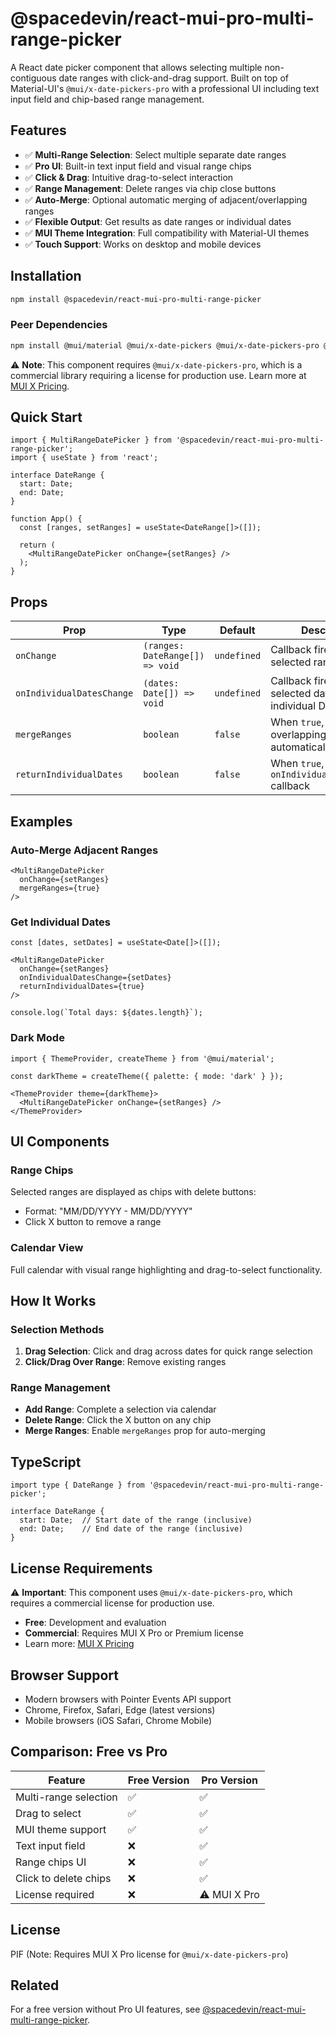 # @spacedevin/react-mui-pro-multi-range-picker

A React date picker component that allows selecting multiple non-contiguous date ranges with click-and-drag support. Built on top of Material-UI's `@mui/x-date-pickers-pro` with a professional UI including text input field and chip-based range management.

## Features

- ✅ **Multi-Range Selection**: Select multiple separate date ranges
- ✅ **Pro UI**: Built-in text input field and visual range chips
- ✅ **Click & Drag**: Intuitive drag-to-select interaction
- ✅ **Range Management**: Delete ranges via chip close buttons
- ✅ **Auto-Merge**: Optional automatic merging of adjacent/overlapping ranges
- ✅ **Flexible Output**: Get results as date ranges or individual dates
- ✅ **MUI Theme Integration**: Full compatibility with Material-UI themes
- ✅ **Touch Support**: Works on desktop and mobile devices

## Installation

```bash
npm install @spacedevin/react-mui-pro-multi-range-picker
```

### Peer Dependencies

```bash
npm install @mui/material @mui/x-date-pickers @mui/x-date-pickers-pro @emotion/react @emotion/styled date-fns react react-dom
```

⚠️ **Note**: This component requires `@mui/x-date-pickers-pro`, which is a commercial library requiring a license for production use. Learn more at [MUI X Pricing](https://mui.com/x/introduction/licensing/).

## Quick Start

```tsx
import { MultiRangeDatePicker } from '@spacedevin/react-mui-pro-multi-range-picker';
import { useState } from 'react';

interface DateRange {
  start: Date;
  end: Date;
}

function App() {
  const [ranges, setRanges] = useState<DateRange[]>([]);

  return (
    <MultiRangeDatePicker onChange={setRanges} />
  );
}
```

## Props

| Prop | Type | Default | Description |
|------|------|---------|-------------|
| `onChange` | `(ranges: DateRange[]) => void` | `undefined` | Callback fired when the selected ranges change |
| `onIndividualDatesChange` | `(dates: Date[]) => void` | `undefined` | Callback fired with all selected dates as individual Date objects |
| `mergeRanges` | `boolean` | `false` | When `true`, adjacent or overlapping ranges are automatically merged |
| `returnIndividualDates` | `boolean` | `false` | When `true`, triggers `onIndividualDatesChange` callback |

## Examples

### Auto-Merge Adjacent Ranges

```tsx
<MultiRangeDatePicker 
  onChange={setRanges}
  mergeRanges={true}
/>
```

### Get Individual Dates

```tsx
const [dates, setDates] = useState<Date[]>([]);

<MultiRangeDatePicker 
  onChange={setRanges}
  onIndividualDatesChange={setDates}
  returnIndividualDates={true}
/>

console.log(`Total days: ${dates.length}`);
```

### Dark Mode

```tsx
import { ThemeProvider, createTheme } from '@mui/material';

const darkTheme = createTheme({ palette: { mode: 'dark' } });

<ThemeProvider theme={darkTheme}>
  <MultiRangeDatePicker onChange={setRanges} />
</ThemeProvider>
```

## UI Components

### Range Chips
Selected ranges are displayed as chips with delete buttons:
- Format: "MM/DD/YYYY - MM/DD/YYYY"
- Click X button to remove a range

### Calendar View
Full calendar with visual range highlighting and drag-to-select functionality.

## How It Works

### Selection Methods
1. **Drag Selection**: Click and drag across dates for quick range selection
2. **Click/Drag Over Range**: Remove existing ranges

### Range Management
- **Add Range**: Complete a selection via calendar
- **Delete Range**: Click the X button on any chip
- **Merge Ranges**: Enable `mergeRanges` prop for auto-merging

## TypeScript

```tsx
import type { DateRange } from '@spacedevin/react-mui-pro-multi-range-picker';

interface DateRange {
  start: Date;  // Start date of the range (inclusive)
  end: Date;    // End date of the range (inclusive)
}
```

## License Requirements

⚠️ **Important**: This component uses `@mui/x-date-pickers-pro`, which requires a commercial license for production use.

- **Free**: Development and evaluation
- **Commercial**: Requires MUI X Pro or Premium license
- Learn more: [MUI X Pricing](https://mui.com/x/introduction/licensing/)

## Browser Support

- Modern browsers with Pointer Events API support
- Chrome, Firefox, Safari, Edge (latest versions)
- Mobile browsers (iOS Safari, Chrome Mobile)

## Comparison: Free vs Pro

| Feature | Free Version | Pro Version |
|---------|-------------|-------------|
| Multi-range selection | ✅ | ✅ |
| Drag to select | ✅ | ✅ |
| MUI theme support | ✅ | ✅ |
| Text input field | ❌ | ✅ |
| Range chips UI | ❌ | ✅ |
| Click to delete chips | ❌ | ✅ |
| License required | ❌ | ⚠️ MUI X Pro |

## License

PIF (Note: Requires MUI X Pro license for `@mui/x-date-pickers-pro`)

## Related

For a free version without Pro UI features, see [@spacedevin/react-mui-multi-range-picker](https://www.npmjs.com/package/@spacedevin/react-mui-multi-range-picker).
